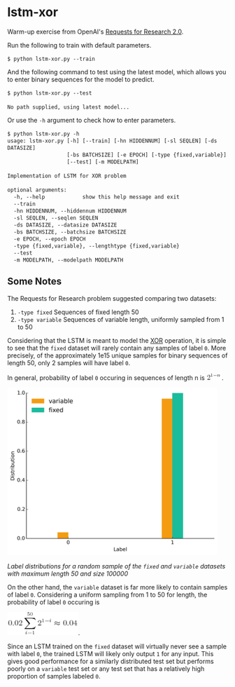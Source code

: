 # lstm-xor

Warm-up exercise from OpenAI's [Requests for Research 2.0](https://blog.openai.com/requests-for-research-2/).

Run the following to train with default parameters.

```
$ python lstm-xor.py --train
```

And the following command to test using the latest model, which allows you to enter binary sequences for the model to predict.

```
$ python lstm-xor.py --test

No path supplied, using latest model...

```

Or use the `-h` argument to check how to enter parameters.

```
$ python lstm-xor.py -h
usage: lstm-xor.py [-h] [--train] [-hn HIDDENNUM] [-sl SEQLEN] [-ds DATASIZE]
                   [-bs BATCHSIZE] [-e EPOCH] [-type {fixed,variable}]
                   [--test] [-m MODELPATH]

Implementation of LSTM for XOR problem

optional arguments:
  -h, --help            show this help message and exit
  --train
  -hn HIDDENNUM, --hiddennum HIDDENNUM
  -sl SEQLEN, --seqlen SEQLEN
  -ds DATASIZE, --datasize DATASIZE
  -bs BATCHSIZE, --batchsize BATCHSIZE
  -e EPOCH, --epoch EPOCH
  -type {fixed,variable}, --lengthtype {fixed,variable}
  --test
  -m MODELPATH, --modelpath MODELPATH
```

## Some Notes

The Requests for Research problem suggested comparing two datasets:

1. `-type fixed` Sequences of fixed length 50 
2. `-type variable` Sequences of variable length, uniformly sampled from 1 to 50

Considering that the LSTM is meant to model the [XOR](https://en.wikipedia.org/wiki/XOR_gate) operation, it is simple to see that the `fixed` dataset will rarely contain any samples of label `0`. More precisely, of the approximately 1e15 unique samples for binary sequences of length 50, only 2 samples will have label `0`. 

In general, probability of label `0` occuring in sequences of length n is <img src="https://raw.githubusercontent.com/greentfrapp/claptrap/master/lstm-xor/images/eqn_1.jpg" alt="2^{1-n}" width="35" height="17">.

<img src="https://raw.githubusercontent.com/greentfrapp/claptrap/master/lstm-xor/images/label_dist.png" alt="Distribution of labels in the two datasets" width="480px" height="whatever">

*Label distributions for a random sample of the `fixed` and `variable` datasets with maximum length 50 and size 100000*

On the other hand, the `variable` dataset is far more likely to contain samples of label `0`. Considering a uniform sampling from 1 to 50 for length, the probability of label `0` occuring is 

<img src="https://raw.githubusercontent.com/greentfrapp/claptrap/master/lstm-xor/images/eqn_2.jpg" alt="0.02\sum_{i=1}^{50}{2^{1-i}} \approx 0.04" width="162" height="53">.

Since an LSTM trained on the `fixed` dataset will virtually never see a sample with label `0`, the trained LSTM will likely only output `1` for any input. This gives good performance for a similarly distributed test set but performs poorly on a `variable` test set or any test set that has a relatively high proportion of samples labeled `0`. 